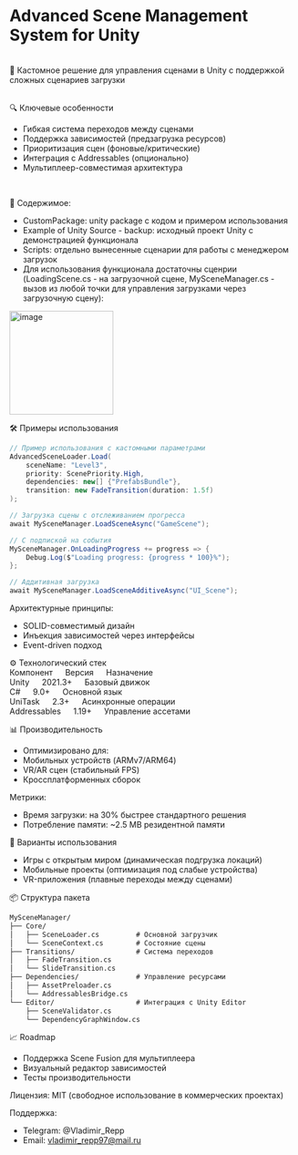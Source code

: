 Advanced Scene Management System for Unity
===
<br />
🔹 Кастомное решение для управления сценами в Unity с поддержкой сложных сценариев загрузки <br />
 <br />
 
🔍 Ключевые особенности <br />
- Гибкая система переходов между сценами <br />
- Поддержка зависимостей (предзагрузка ресурсов) <br />
- Приоритизация сцен (фоновые/критические) <br />
- Интеграция с Addressables (опционально) <br />
- Мультиплеер-совместимая архитектура <br />
 <br />

🎲 Содержимое:
- CustomPackage: unity package с кодом и примером использования
- Example of Unity Source - backup: исходный проект Unity с демонстрацией функционала
- Scripts: отдельно вынесенные сценарии для работы с менеджером загрузок
- Для использования функционала достаточны сценрии (LoadingScene.cs - на загрузочной сцене, MySceneManager.cs - вызов из любой точки для управления загрузками через загрузочную сцену):

<img width="182" alt="image" src="https://github.com/user-attachments/assets/ae929757-3465-46bf-b1e3-879fd7aa0ab2" />



🛠 Примеры использования
``` csharp
// Пример использования с кастомными параметрами
AdvancedSceneLoader.Load(
    sceneName: "Level3",
    priority: ScenePriority.High,
    dependencies: new[] {"PrefabsBundle"},
    transition: new FadeTransition(duration: 1.5f)
);

// Загрузка сцены с отслеживанием прогресса
await MySceneManager.LoadSceneAsync("GameScene");

// С подпиской на события
MySceneManager.OnLoadingProgress += progress => {
    Debug.Log($"Loading progress: {progress * 100}%");
};

// Аддитивная загрузка
await MySceneManager.LoadSceneAdditiveAsync("UI_Scene");
```

Архитектурные принципы:
- SOLID-совместимый дизайн
- Инъекция зависимостей через интерфейсы
- Event-driven подход

⚙️ Технологический стек <br />
Компонент &emsp; Версия &emsp;	Назначение <br />
Unity	&emsp; 2021.3+	&emsp; Базовый движок <br />
C#	&emsp; 9.0+ &emsp;	Основной язык <br />
UniTask &emsp;	2.3+ &emsp;	Асинхронные операции <br />
Addressables &emsp;	1.19+ &emsp; Управление ассетами <br />

📊 Производительность <br />
- Оптимизировано для:
- Мобильных устройств (ARMv7/ARM64)
- VR/AR сцен (стабильный FPS)
- Кроссплатформенных сборок

Метрики:
- Время загрузки: на 30% быстрее стандартного решения
- Потребление памяти: ~2.5 MB резидентной памяти

🎯 Варианты использования
- Игры с открытым миром (динамическая подгрузка локаций)
- Мобильные проекты (оптимизация под слабые устройства)
- VR-приложения (плавные переходы между сценами)

📦 Структура пакета
``` markdown
MySceneManager/
├── Core/
│   ├── SceneLoader.cs         # Основной загрузчик
│   └── SceneContext.cs        # Состояние сцены
├── Transitions/               # Система переходов
│   ├── FadeTransition.cs
│   └── SlideTransition.cs
├── Dependencies/              # Управление ресурсами
│   ├── AssetPreloader.cs
│   └── AddressablesBridge.cs
└── Editor/                    # Интеграция с Unity Editor
    ├── SceneValidator.cs
    └── DependencyGraphWindow.cs
```


📈 Roadmap
- Поддержка Scene Fusion для мультиплеера
- Визуальный редактор зависимостей
- Тесты производительности

Лицензия: MIT (свободное использование в коммерческих проектах)

Поддержка:
- Telegram: @Vladimir_Repp
- Email: vladimir_repp97@mail.ru
